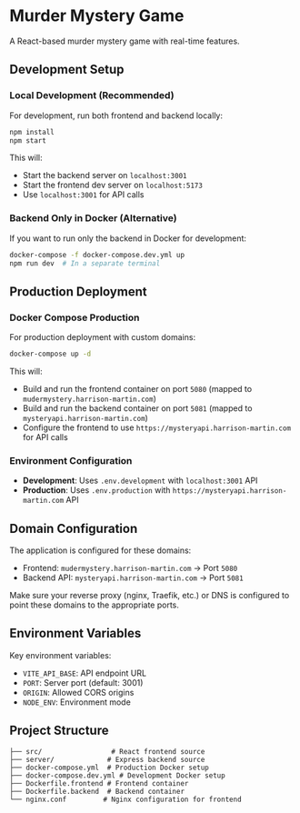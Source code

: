 # Murder Mystery Game

A React-based murder mystery game with real-time features.

## Development Setup

### Local Development (Recommended)
For development, run both frontend and backend locally:

```bash
npm install
npm start
```

This will:
- Start the backend server on `localhost:3001`
- Start the frontend dev server on `localhost:5173`
- Use `localhost:3001` for API calls

### Backend Only in Docker (Alternative)
If you want to run only the backend in Docker for development:

```bash
docker-compose -f docker-compose.dev.yml up
npm run dev  # In a separate terminal
```

## Production Deployment

### Docker Compose Production
For production deployment with custom domains:

```bash
docker-compose up -d
```

This will:
- Build and run the frontend container on port `5080` (mapped to `mudermystery.harrison-martin.com`)
- Build and run the backend container on port `5081` (mapped to `mysteryapi.harrison-martin.com`)
- Configure the frontend to use `https://mysteryapi.harrison-martin.com` for API calls

### Environment Configuration

- **Development**: Uses `.env.development` with `localhost:3001` API
- **Production**: Uses `.env.production` with `https://mysteryapi.harrison-martin.com` API

## Domain Configuration

The application is configured for these domains:
- Frontend: `mudermystery.harrison-martin.com` → Port `5080`
- Backend API: `mysteryapi.harrison-martin.com` → Port `5081`

Make sure your reverse proxy (nginx, Traefik, etc.) or DNS is configured to point these domains to the appropriate ports.

## Environment Variables

Key environment variables:
- `VITE_API_BASE`: API endpoint URL
- `PORT`: Server port (default: 3001)
- `ORIGIN`: Allowed CORS origins
- `NODE_ENV`: Environment mode

## Project Structure

```
├── src/                 # React frontend source
├── server/             # Express backend source
├── docker-compose.yml  # Production Docker setup
├── docker-compose.dev.yml # Development Docker setup
├── Dockerfile.frontend # Frontend container
├── Dockerfile.backend  # Backend container
└── nginx.conf         # Nginx configuration for frontend
```